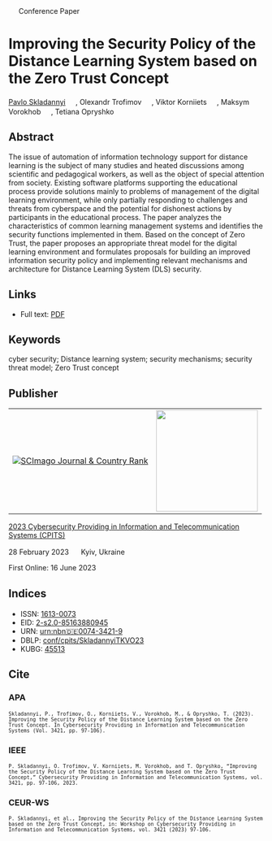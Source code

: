 <img src="/icons/unlock.svg" width="16" height="16"> Conference Paper

# Improving the Security Policy of the Distance Learning System based on the Zero Trust Concept

<a href="/">Pavlo Skladannyi</a> <a href="https://orcid.org/0000-0002-7775-6039" target="_blank"><img src="/icons/orcid.svg" width="16" height="16"></a>,
Olexandr Trofimov <a href="https://orcid.org/0009-0008-5760-7803" target="_blank"><img src="/icons/orcid.svg" width="16" height="16"></a>,
Viktor Korniiets <a href="https://orcid.org/0000-0002-4967-8395" target="_blank"><img src="/icons/orcid.svg" width="16" height="16"></a>,
Maksym Vorokhob <a href="https://orcid.org/0000-0001-5160-7134" target="_blank"><img src="/icons/orcid.svg" width="16" height="16"></a>,
Tetiana Opryshko <a href="https://orcid.org/0000-0002-9282-0182" target="_blank"><img src="/icons/orcid.svg" width="16" height="16"></a>

## Abstract

The issue of automation of information technology support for distance learning is the subject of many studies and heated discussions among scientific and pedagogical workers, as well as the object of special attention from society. Existing software platforms supporting the educational process provide solutions mainly to problems of management of the digital learning environment, while only partially responding to challenges and threats from cyberspace and the potential for dishonest actions by participants in the educational process. The paper analyzes the characteristics of common learning management systems and identifies the security functions implemented in them. Based on the concept of Zero Trust, the paper proposes an appropriate threat model for the digital learning environment and formulates proposals for building an improved information security policy and implementing relevant mechanisms and architecture for Distance Learning System (DLS) security.

## Links

* Full text: [PDF](https://ceur-ws.org/Vol-3421/paper10.pdf)

## Keywords

cyber security; Distance learning system; security mechanisms; security threat model; Zero Trust concept

## Publisher

<table>
<tr>
<td>
<a href="https://www.scimagojr.com/journalsearch.php?q=21100218356&amp;tip=sid&amp;exact=no" title="SCImago Journal &amp; Country Rank"><img border="0" src="https://corsproxy.io/?https://www.scimagojr.com/journal_img.php?id=21100218356" alt="SCImago Journal &amp; Country Rank"  /></a>
</td>
<td style="text-align: left;">
<a href="https://cpits.kubg.edu.ua/"><img src="/icons/cpits.svg" width="200"></a>
</td>
</tr>
</table>

[2023 Cybersecurity Providing in Information and Telecommunication Systems (CPITS)](https://ceur-ws.org/Vol-3421/)

28 February 2023 <img src="/icons/location-pin.svg" width="16" height="16"> Kyiv, Ukraine

First Online: 16 June 2023

## Indices

* ISSN: [1613-0073](https://portal.issn.org/resource/ISSN/1613-0073) <img src="/icons/online.svg" width="16" height="16">
* EID: [2-s2.0-85163880945](http://www.scopus.com/record/display.url?origin=inward&eid=2-s2.0-85163880945)
* URN: [urn:nbn:de:0074-3421-9](https://nbn-resolving.org/xml/urn:nbn:de:0074-3421-9)
* DBLP: [conf/cpits/SkladannyiTKVO23](https://dblp.org/rec/conf/cpits/SkladannyiTKVO23)
* KUBG: [45513](http://elibrary.kubg.edu.ua/id/eprint/45513/)

## Cite

### APA

<small>`Skladannyi, P., Trofimov, O., Korniiets, V., Vorokhob, M., & Opryshko, T. (2023). Improving the Security Policy of the Distance Learning System based on the Zero Trust Concept. In Cybersecurity Providing in Information and Telecommunication Systems (Vol. 3421, pp. 97-106).`</small>

### IEEE

<small>`P. Skladannyi, O. Trofimov, V. Korniiets, M. Vorokhob, and T. Opryshko, “Improving the Security Policy of the Distance Learning System based on the Zero Trust Concept,” Cybersecurity Providing in Information and Telecommunication Systems, vol. 3421, pp. 97-106, 2023.`</small>

### CEUR-WS

<small>`P. Skladannyi, et al., Improving the Security Policy of the Distance Learning System based on the Zero Trust Concept, in: Workshop on Cybersecurity Providing in Information and Telecommunication Systems, vol. 3421 (2023) 97-106.`</small>